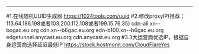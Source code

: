------
#1.在线随机UUID生成器
https://1024tools.com/uuid
#2.修改proxyIP(推荐：113.64.186.198或者103.200.112.108或者199.15.76.35)
cdn-all.xn--bogac.eu.org
cdn.xn--b6gac.eu.org
edn-b100.xn--b6gac.eu.org
edgetunnel.anycast.eu.org
cdn.anycast.eu.org
#3.3大运营商优选IP，根据自身运营商选择延迟最低IP
https://stock.hostmonit.com/CloudFlareYes
